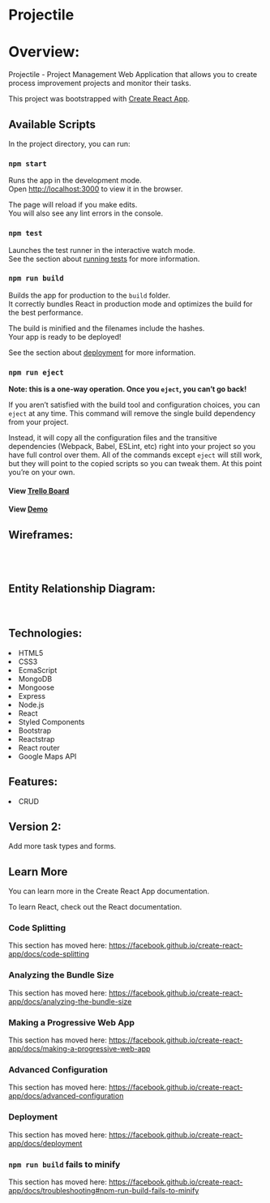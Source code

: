 # Projectile

<h1>Overview:</h1>

Projectile - Project Management Web Application that allows you to create process improvement projects and monitor their tasks.

This project was bootstrapped with [Create React App](https://github.com/facebook/create-react-app).

## Available Scripts

In the project directory, you can run:

### `npm start`

Runs the app in the development mode.<br>
Open [http://localhost:3000](http://localhost:3000) to view it in the browser.

The page will reload if you make edits.<br>
You will also see any lint errors in the console.

### `npm test`

Launches the test runner in the interactive watch mode.<br>
See the section about [running tests](https://facebook.github.io/create-react-app/docs/running-tests) for more information.

### `npm run build`

Builds the app for production to the `build` folder.<br>
It correctly bundles React in production mode and optimizes the build for the best performance.

The build is minified and the filenames include the hashes.<br>
Your app is ready to be deployed!

See the section about [deployment](https://facebook.github.io/create-react-app/docs/deployment) for more information.

### `npm run eject`

**Note: this is a one-way operation. Once you `eject`, you can’t go back!**

If you aren’t satisfied with the build tool and configuration choices, you can `eject` at any time. This command will remove the single build dependency from your project.

Instead, it will copy all the configuration files and the transitive dependencies (Webpack, Babel, ESLint, etc) right into your project so you have full control over them. All of the commands except `eject` will still work, but they will point to the copied scripts so you can tweak them. At this point you’re on your own.


#### View <a href="https://trello.com/b/RMYvr9HC/wdi-project-4-projectile" >Trello Board</a>
#### View <a href="https://projectilefx.herokuapp.com/" >Demo</a>

## Wireframes:
<br/>
<img src='./client/public/images/projectlistwireframe.jpg' alt=""/>
<img src='./client/public/images/projectshowpagewireframe.jpg' alt=""/>
<img src='./client/public/images/taskshowpagewireframe.jpg' alt=""/>

## Entity Relationship Diagram:
<br/>
<img src='./client/public/images/erdplus-diagram.png' alt=""/>

<h2>Technologies:</h2> 
<li>HTML5</li>
<li>CSS3</li>
<li>EcmaScript</li>
<li>MongoDB</li>
<li>Mongoose</li>
<li>Express</li>
<li>Node.js</li>
<li>React</li>
<li>Styled Components</li>
<li>Bootstrap</li>
<li>Reactstrap</li>
<li>React router</li>
<li>Google Maps API</li>

<h2>Features:</h2>
<li>CRUD</li>

<h2>Version 2:</h2> Add more task types and forms.


## Learn More
You can learn more in the Create React App documentation.

To learn React, check out the React documentation.

### Code Splitting
This section has moved here: https://facebook.github.io/create-react-app/docs/code-splitting

### Analyzing the Bundle Size
This section has moved here: https://facebook.github.io/create-react-app/docs/analyzing-the-bundle-size

### Making a Progressive Web App
This section has moved here: https://facebook.github.io/create-react-app/docs/making-a-progressive-web-app

### Advanced Configuration
This section has moved here: https://facebook.github.io/create-react-app/docs/advanced-configuration

### Deployment
This section has moved here: https://facebook.github.io/create-react-app/docs/deployment

### `npm run build` fails to minify
This section has moved here: https://facebook.github.io/create-react-app/docs/troubleshooting#npm-run-build-fails-to-minify

